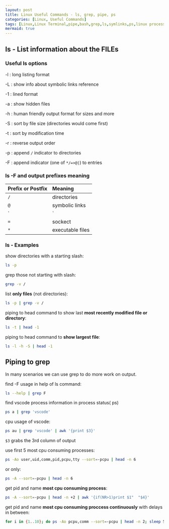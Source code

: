 ```yaml
---
layout: post
title: Linux Useful Commands - ls, grep, pipe, ps
categories: [Linux, Useful Commands]
tags: [Linux,Linux Terminal,pipe,bash,grep,ls,symlinks,ps,linux process status]
mermaid: true 
---
```


## ls - List information about the FILEs

### Useful ls options
-l
: long listing format

-L
: show info about symbolic links reference

-1
: lined format

-a
: show hidden files

-h
: human friendly output format for sizes and more

-S
: sort by file size (directories would come first)

-t
: sort by modification time

-r
: reverse output order

-p
: append `/` indicator to directories

-F
:  append indicator (one of `*/=>@|`) to entries


###  ls -F and output prefixes meaning

|                   Prefix or Postfix                   |                                Meaning                                |
|:--------------------------------------|:--------------------------------------------------------------------|
|`/`                      | directories                                     |
|`@`                      | symbolic links                                     |
|`|`                      | FIFOs                                     |
|`=`                      | sockect                                     |
|`*`                      | executable files                                     |


### ls - Examples

show directories with a starting slash:
```bash
ls -p 
```
grep those not starting with slash:
```bash
grep -v /
```

list **only files** (not directories):
```bash
ls -p | grep -v /
```

piping to head command to show last **most recently modified file or directory**:
```bash
ls -t | head -1
```
piping to head command to **show largest file**:
```bash
ls -l -h -S | head -1
```

## Piping to grep

In many scenarios we can use grep to do more work on output.

find -F usage in help of ls command:
```bash
ls --help | grep F
```
find vscode process information in process status( ps)
```bash
ps a | grep 'vscode' 
```

cpu usage of vscode:
```bash
ps au | grep 'vscode' | awk '{print $3}'
```
`$3` grabs the 3rd column of output

use first 5 most cpu consuming processes:
```bash
ps -Ao user,uid,comm,pid,pcpu,tty --sort=-pcpu | head -n 6
```
or only:
```bash
ps -A --sort=-pcpu | head -n 6
```

get pid and name **most cpu consuming process**:
```bash
ps -A --sort=-pcpu | head -n +2 | awk '{if(NR>1)print $1"  "$4}'
```

get pid and name **most cpu consuming proccess continuously** with delays in between:
```bash
for i in {1..10}; do ps -Ao pcpu,comm --sort=-pcpu | head -n 2; sleep 5s; done;
```